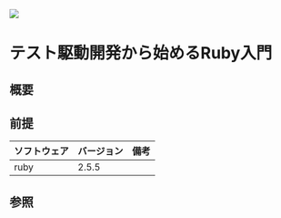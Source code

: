 [![](https://github.com/hiroshima-arc/tdd_rb/workflows/Ruby/badge.svg)](https://github.com/hiroshima-arc/tdd_rb/actions)

# テスト駆動開発から始めるRuby入門

## 概要

## 前提

| ソフトウェア   | バージョン | 備考 |
| :------------- | :--------- | :--- |
| ruby         | 2.5.5     |      |

## 参照